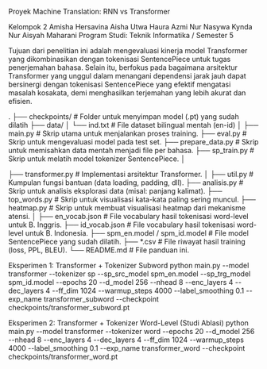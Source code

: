 Proyek Machine Translation: RNN vs Transformer

Kelompok 2
Amisha Hersavina
Aisha Utwa Haura
Azmi Nur
Nasywa Kynda
Nur Aisyah Maharani
Program Studi: Teknik Informatika / Semester 5

Tujuan dari penelitian ini adalah mengevaluasi kinerja model Transformer yang dikombinasikan dengan tokenisasi SentencePiece untuk tugas penerjemahan bahasa. Selain itu, berfokus pada bagaimana arsitektur Transformer yang unggul dalam menangani dependensi jarak jauh dapat bersinergi dengan tokenisasi SentencePiece yang efektif mengatasi masalah kosakata, demi menghasilkan terjemahan yang lebih akurat dan efisien.

.
├── checkpoints/              # Folder untuk menyimpan model (.pt) yang sudah dilatih
├── data/
│   └── ind.txt               # File dataset bilingual mentah (en-id)
│
├── main.py                   # Skrip utama untuk menjalankan proses training.
├── eval.py                   # Skrip untuk mengevaluasi model pada test set.
├── prepare_data.py           # Skrip untuk memisahkan data mentah menjadi file per bahasa.
├── sp_train.py               # Skrip untuk melatih model tokenizer SentencePiece.
│

├── transformer.py            # Implementasi arsitektur Transformer.
│
├── util.py                   # Kumpulan fungsi bantuan (data loading, padding, dll).
├── analisis.py               # Skrip untuk analisis eksplorasi data (misal: panjang kalimat).
├── top_words.py              # Skrip untuk visualisasi kata-kata paling sering muncul.
├── heatmap.py                # Skrip untuk membuat visualisasi heatmap dari mekanisme atensi.
│
├── en_vocab.json             # File vocabulary hasil tokenisasi word-level untuk B. Inggris.
├── id_vocab.json             # File vocabulary hasil tokenisasi word-level untuk B. Indonesia.
├── spm_en.model / spm_id.model # File model SentencePiece yang sudah dilatih.
├── *.csv                     # File riwayat hasil training (loss, PPL, BLEU).
└── README.md                 # File panduan ini.

Eksperimen 1: Transformer + Tokenizer Subword
python main.py --model transformer --tokenizer sp --sp_src_model spm_en.model --sp_trg_model spm_id.model --epochs 20 --d_model 256 --nhead 8 --enc_layers 4 --dec_layers 4 --ff_dim 1024 --warmup_steps 4000 --label_smoothing 0.1 --exp_name transformer_subword --checkpoint checkpoints/transformer_subword.pt

Eksperimen 2: Transformer + Tokenizer Word-Level (Studi Ablasi)
python main.py --model transformer --tokenizer word --epochs 20 --d_model 256 --nhead 8 --enc_layers 4 --dec_layers 4 --ff_dim 1024 --warmup_steps 4000 --label_smoothing 0.1 --exp_name transformer_word --checkpoint checkpoints/transformer_word.pt